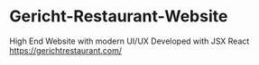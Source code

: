 # Gericht-Restaurant-Website
High End Website with modern UI/UX 
Developed with JSX React
https://gerichtrestaurant.com/
